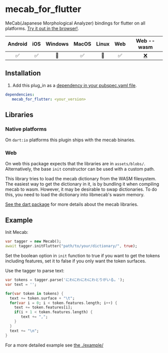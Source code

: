 # mecab_for_flutter

MeCab(Japanese Morphological Analyzer) bindings for flutter on all platforms.
[Try it out in the browser!](https://captaindario.github.io/mecab_for_flutter/).

| Android | iOS | Windows | MacOS | Linux | Web | Web --wasm |
|:-------:|:---:|:-------:|:-----:|:-----:|:---:|:----------:|
|    ✅    |  ✅  |    🚧    |   ✅   |   🚧   |  ✅  |      [❌](https://github.com/CaptainDario/mecab_for_dart/issues/5)     |

## Installation

1. Add this plug_in as a [dependency in your pubspec.yaml file](https://flutter.io/platform-plugins/).
```yaml
dependencies:   
   mecab_for_flutter: <your_version> 
```

## Libraries

### Native platforms

On `dart:io` platforms this plugin ships with the mecab binaries.

### Web

On web this package expects that the libraries are in `assets/blobs/`.
Alternatively, the base `init` constructor can be used with a custom path.

This library tries to load the mecab dictionary from the WASM filesystem.
The easiest way to get the dictionary in it, is by bundling it when compiling mecab to wasm.
However, it may be desirable to swap dictionaries. To do this, you need to load the dictionary into libmecab's wasm memory.

[See the dart package](https://github.com/CaptainDario/mecab_for_dart?tab=readme-ov-file#building-the-binaries) for more details about the mecab libraries.

## Example

Init Mecab:

```dart
var tagger = new Mecab();
await tagger.initFlutter("path/to/your/dictionary/", true);
```

Set the boolean option in `init` function to true if you want to get the tokens including features,
set it to false if you only want the token surfaces.

Use the tagger to parse text:

```dart
var tokens = tagger.parse('にわにわにわにわとりがいる。');
var text = '';

for(var token in tokens) {
  text += token.surface + "\t";
  for(var i = 0; i < token.features.length; i++) {
    text += token.features[i];
    if(i + 1 < token.features.length) {
       text += ",";
    }
  }
  text += "\n";
}
```

For a more detailed example see [the ./example/](./example)